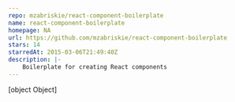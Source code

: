```yaml
---
repo: mzabriskie/react-component-boilerplate
name: react-component-boilerplate
homepage: NA
url: https://github.com/mzabriskie/react-component-boilerplate
stars: 14
starredAt: 2015-03-06T21:49:40Z
description: |-
    Boilerplate for creating React components
---
```


[object Object]
